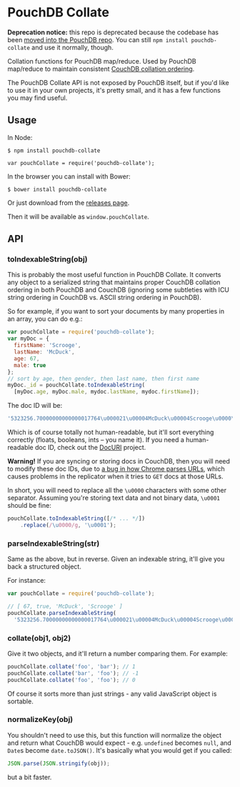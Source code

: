PouchDB Collate
===

**Deprecation notice:** this repo is deprecated because the codebase has been [moved into the PouchDB repo](https://github.com/pouchdb/pouchdb/pull/5476). You can still `npm install pouchdb-collate` and use it normally, though.

Collation functions for PouchDB map/reduce. Used by PouchDB map/reduce to maintain consistent [CouchDB collation ordering](https://wiki.apache.org/couchdb/View_collation).

The PouchDB Collate API is not exposed by PouchDB itself, but if you'd like to use it in your own projects, it's pretty small, and it has a few functions you may find useful.

Usage
-----

In Node:

```
$ npm install pouchdb-collate
```

```
var pouchCollate = require('pouchdb-collate');
```

In the browser you can install with Bower:

```
$ bower install pouchdb-collate
```

Or just download from the [releases page](https://github.com/pouchdb/collate/releases).

Then it will be available as `window.pouchCollate`.

API
----

### toIndexableString(obj)

This is probably the most useful function in PouchDB Collate. It converts any object to a serialized string that maintains proper CouchDB collation ordering in both PouchDB and CouchDB (ignoring some subtleties with ICU string ordering in CouchDB vs. ASCII string ordering in PouchDB).

So for example, if you want to sort your documents by many properties in an array, you can do e.g.:

```js
var pouchCollate = require('pouchdb-collate');
var myDoc = {
  firstName: 'Scrooge',
  lastName: 'McDuck',
  age: 67,
  male: true
};
// sort by age, then gender, then last name, then first name
myDoc._id = pouchCollate.toIndexableString(
  [myDoc.age, myDoc.male, mydoc.lastName, mydoc.firstName]);
```

The doc ID will be:

```js
'5323256.70000000000000017764\u000021\u00004McDuck\u00004Scrooge\u0000\u0000'
```

Which is of course totally not human-readable, but it'll sort everything correctly (floats, booleans, ints &ndash; you name it).  If you need a human-readable doc ID, check out the [DocURI](https://github.com/jo/docuri) project.

**Warning!** If you are syncing or storing docs in CouchDB, then you will need to modify these doc IDs, due to [a bug in how Chrome parses URLs](https://code.google.com/p/chromium/issues/detail?id=356924), which causes problems in the replicator when it tries to `GET` docs at those URLs.

In short, you will need to replace all the `\u0000` characters with some other separator. Assuming you're storing text data and not binary data, `\u0001` should be fine:

```js
pouchCollate.toIndexableString([/* ... */])
    .replace(/\u0000/g, '\u0001');
```

### parseIndexableString(str)

Same as the above, but in reverse. Given an indexable string, it'll give you back a structured object.

For instance:

```js
var pouchCollate = require('pouchdb-collate');

// [ 67, true, 'McDuck', 'Scrooge' ]
pouchCollate.parseIndexableString(
  '5323256.70000000000000017764\u000021\u00004McDuck\u00004Scrooge\u0000\u0000')
```

### collate(obj1, obj2)

Give it two objects, and it'll return a number comparing them.  For example:

```js
pouchCollate.collate('foo', 'bar'); // 1
pouchCollate.collate('bar', 'foo'); // -1
pouchCollate.collate('foo', 'foo'); // 0
```

Of course it sorts more than just strings - any valid JavaScript object is sortable.

### normalizeKey(obj)

You shouldn't need to use this, but this function will normalize the object and return what CouchDB would expect - e.g. `undefined` becomes `null`, and `Date`s become `date.toJSON()`.  It's basically what you would get if you called:

```js
JSON.parse(JSON.stringify(obj));
```

but a bit faster.
